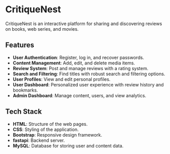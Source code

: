 # CritiqueNest

CritiqueNest is an interactive platform for sharing and discovering reviews on books, web series, and movies.

## Features

- **User Authentication**: Register, log in, and recover passwords.
- **Content Management**: Add, edit, and delete media items.
- **Review System**: Post and manage reviews with a rating system.
- **Search and Filtering**: Find titles with robust search and filtering options.
- **User Profiles**: View and edit personal profiles.
- **User Dashboard**: Personalized user experience with review history and bookmarks.
- **Admin Dashboard**: Manage content, users, and view analytics.

## Tech Stack

- **HTML**: Structure of the web pages.
- **CSS**: Styling of the application.
- **Bootstrap**: Responsive design framework.
- **fastapi**: Backend server.
- **MySQL**: Database for storing user and content data.
